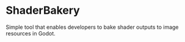 # ShaderBakery
 Simple tool that enables developers to bake shader outputs to image resources in Godot.
